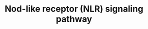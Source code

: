 ---
annotations:
- id: PW:0000003
  parent: signaling pathway
  type: Pathway Ontology
  value: signaling pathway
- id: PW:0000818
  parent: signaling pathway
  type: Pathway Ontology
  value: signaling pathway pertinent to immunity
authors:
- MaintBot
- AlexanderPico
- Elisa
- Eweitz
description: Mammalian cells have evolved a set of specialized pattern recognition-molecules
  (PRMs) to detect conserved molecular motifs present on pathogens known as pathogen-associated-molecular-patterns
  (PAMPs). NLR proteins (alternatively named NBD-LRR or CATERPILLER) represent one
  subclass of PRMs that have recently attracted much attention. Their cytoplasmic
  location differs from the classical PRMs which are mostly membrane spanning receptors
  (such as the Toll-like-receptors (TLRs) or lectins) and accordingly NLRs were proposed
  to be activated mainly by intracellular bacterial pathogens.
last-edited: 2021-05-16
organisms:
- Pan troglodytes
redirect_from:
- /index.php/Pathway:WP914
- /instance/WP914
revision: null
schema-jsonld:
- '@context': https://schema.org/
  '@id': https://wikipathways.github.io/pathways/WP914.html
  '@type': Dataset
  creator:
    '@type': Organization
    name: WikiPathways
  description: Mammalian cells have evolved a set of specialized pattern recognition-molecules
    (PRMs) to detect conserved molecular motifs present on pathogens known as pathogen-associated-molecular-patterns
    (PAMPs). NLR proteins (alternatively named NBD-LRR or CATERPILLER) represent one
    subclass of PRMs that have recently attracted much attention. Their cytoplasmic
    location differs from the classical PRMs which are mostly membrane spanning receptors
    (such as the Toll-like-receptors (TLRs) or lectins) and accordingly NLRs were
    proposed to be activated mainly by intracellular bacterial pathogens.
  keywords:
  - CARD
  - CHUK
  - DAMPS
  - EPHB2
  - ERBB2IP
  - IKBKB
  - IKBKG
  - MAP3K7
  - MAPK
  - MAPK8
  - MDP
  - RelA
  - TriDAP
  - p50
  license: CC0
  name: Nod-like receptor (NLR) signaling pathway
seo: CreativeWork
title: Nod-like receptor (NLR) signaling pathway
wpid: WP914
---